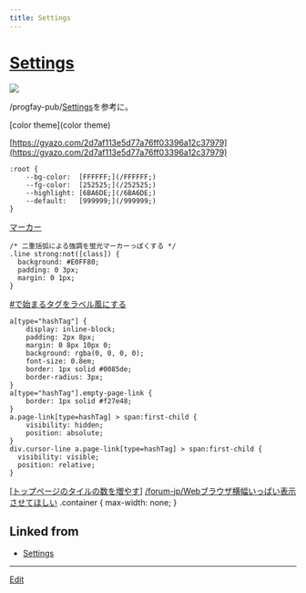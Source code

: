 ```yaml
---
title: Settings
---
```

# [Settings](/Settings)



![](https://i.gyazo.com/641dfa2be02c3674241a26f4d64af4e8.png)

/progfay-pub/[Settings](/Settings)を参考に。

[color theme](color theme)

[https://gyazo.com/2d7af113e5d77a76ff03396a12c37979](https://gyazo.com/2d7af113e5d77a76ff03396a12c37979)

    :root {
   		--bg-color:  [FFFFFF;](/FFFFFF;)
   		--fg-color:  [252525;](/252525;)
   		--highlight: [6BA6DE;](/6BA6DE;)
   		--default:   [999999;](/999999;)
    }

[マーカー](マーカー)

    /* 二重括弧による強調を蛍光マーカーっぽくする */
    .line strong:not([class]) { 
      background: #E0FF80;
      padding: 0 3px;
      margin: 0 1px;
    }

[#で始まるタグをラベル風にする ](#で始まるタグをラベル風にする )

    a[type="hashTag"] {
   		display: inline-block;
      	padding: 2px 8px;
        margin: 0 8px 10px 0;
        background: rgba(0, 0, 0, 0);
        font-size: 0.8em;
        border: 1px solid #0085de;
        border-radius: 3px;
    }
    a[type="hashTag"].empty-page-link {
    	border: 1px solid #f27e48;
    }
    a.page-link[type=hashTag] > span:first-child {
    	visibility: hidden;
      	position: absolute;
    }
    div.cursor-line a.page-link[type=hashTag] > span:first-child {
      visibility: visible;
      position: relative;
    }
   [[トップページのタイルの数を増やす]([トップページのタイルの数を増やす)] [/forum-jp/Webブラウザ横幅いっぱい表示させてほしい](/forum-jp/Webブラウザ横幅いっぱい表示させてほしい)
    .container {
      max-width: none;
      }



## Linked from

* [Settings](/Settings)


----

[Edit](https://github.com/vitroid/vitroid.github.io/edit/master/MD/Settings.md)

